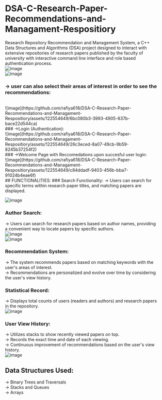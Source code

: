 # DSA-C-Research-Paper-Recommendations-and-Managament-Respositiory
Research Repository Recommendation and Management System, a C++ Data Structures and Algorithms (DSA) project designed to  interact with extensive repositories of research papers published by the faculty of university with interactive command line interface and role based authentication process.<br>
![image](https://github.com/rafiya618/DSA-C-Research-Paper-Recommendations-and-Managament-Respositiory/assets/122554649/cdd01c5a-922d-4037-9f24-128b9097c6fc)
<br>
![image](https://github.com/rafiya618/DSA-C-Research-Paper-Recommendations-and-Managament-Respositiory/assets/122554649/27b14f47-91b1-40c6-9ec5-012d3f3699c2)
<br>
### -> user can also select their areas of interest in order to see the recommendations:
<br>
![image](https://github.com/rafiya618/DSA-C-Research-Paper-Recommendations-and-Managament-Respositiory/assets/122554649/6bc080b3-3993-4905-837b-bace22d544ca)
<br>
### ->Login (Authentication):
<br>
![image](https://github.com/rafiya618/DSA-C-Research-Paper-Recommendations-and-Managament-Respositiory/assets/122554649/26c3eced-8a07-49cb-9b59-8245b37254f2)
<br>
### ->Welcome Page with Reccomedations upon succesful user login:
<br>
![image](https://github.com/rafiya618/DSA-C-Research-Paper-Recommendations-and-Managament-Respositiory/assets/122554649/c84ddadf-9403-456b-bba7-91024b4eae6f)
<br>
## FUNCTIONALITIES:
### Search Functionality:
-> Users can search for specific terms within research paper titles, and matching papers are displayed.<br>

![image](https://github.com/rafiya618/DSA-C-Research-Paper-Recommendations-and-Managament-Respositiory/assets/122554649/f560cc9b-cd59-4bff-8a01-b008efc2be68)
<br>
### Author Search:
-> Users can search for research papers based on author names, providing a convenient way to locate papers by specific authors.<br>
![image](https://github.com/rafiya618/DSA-C-Research-Paper-Recommendations-and-Managament-Respositiory/assets/122554649/7fbe0a49-2d02-4449-81c9-501800ee175d)
<br>
![image](https://github.com/rafiya618/DSA-C-Research-Paper-Recommendations-and-Managament-Respositiory/assets/122554649/2b2224b2-7bb4-4864-b8bd-952f93eae7d2)
<br>
### Recommendation System:
-> The system recommends papers based on matching keywords with the user's areas of interest.<br>
-> Recommendations are personalized and evolve over time by considering the user's view history.<br>
### Statistical Record:
-> Displays total counts of users (readers and authors) and research papers in the repository.<br>
![image](https://github.com/rafiya618/DSA-C-Research-Paper-Recommendations-and-Managament-Respositiory/assets/122554649/f93747e1-ee48-42fe-a9e6-8d985256572c)
<br>
### User View History:
-> Utilizes stacks to show recently viewed papers on top.<br>
-> Records the exact time and date of each viewing.<br>
-> Continuous improvement of recommendations based on the user's view history.<br>
![image](https://github.com/rafiya618/DSA-C-Research-Paper-Recommendations-and-Managament-Respositiory/assets/122554649/5ac4e1bc-beb0-496e-8596-f077ee2d5ff6)
## Data Structures Used:
-> Binary Trees and Traversals<br>
-> Stacks and Queues<br>
-> Arrays<br>
